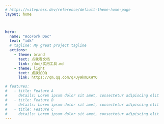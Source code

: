 ```yaml
---
# https://vitepress.dev/reference/default-theme-home-page
layout: home



hero:
  name: "AcoFork Doc"
  text: "idk"
  # tagline: My great project tagline
  actions:
    - theme: brand
      text: 点我看文档
      link: /doc/实用工具.md
    - theme: light
      text: 点我加QQ
      link: https://qm.qq.com/q/Uy9kmDXHYO

# features:
#   - title: Feature A
#     details: Lorem ipsum dolor sit amet, consectetur adipiscing elit
#   - title: Feature B
#     details: Lorem ipsum dolor sit amet, consectetur adipiscing elit
#   - title: Feature C
#     details: Lorem ipsum dolor sit amet, consectetur adipiscing elit
---
```


<script setup>
import NodeInfo from './components/NodeInfo.vue'; // 导入组件
</script>


<NodeInfo />
